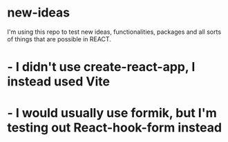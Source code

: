 # new-ideas
I'm using this repo to test new ideas, functionalities, packages and all sorts of things that are possible in REACT.

# - I didn't use create-react-app, I instead used Vite
# - I would usually use formik, but I'm testing out React-hook-form instead
